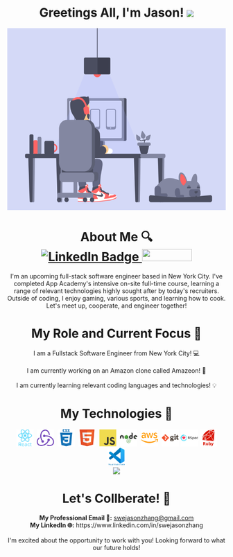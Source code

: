<h1 align="center">Greetings All, I'm Jason! <img src="https://media.giphy.com/media/hvRJCLFzcasrR4ia7z/giphy.gif" width="30px"/></h1>

<div align="center">
  <img src="https://github.com/Helionster/Helionster/blob/main/Software Engineer Gif.gif?raw=true" width="600" height="420"/>
</div>

<h1 align="center">About Me  🔍 
  <div id="linkedin" align="center">
    <a href="https://www.linkedin.com/in/swejasonzhang">
      <img src="https://img.shields.io/badge/LinkedIn-blue?style=for-the-badge&logo=linkedin&logoColor=white" alt="LinkedIn Badge"/>
    </a>
    <img src="https://komarev.com/ghpvc/?username=swejasonzhang&style=flat-square&color=blue" height=28px width=115px/>
  </div>
</h1>

<div align="center">
  I'm an upcoming full-stack software engineer based in New York City. I've completed App Academy's intensive on-site full-time course, learning a range of relevant technologies highly sought after by today's recruiters. Outside of coding, I enjoy gaming, various sports, and learning how to cook. Let's meet up, cooperate, and engineer together!
</div>

<h1 align="center">My Role and Current Focus 🎯</h1>

<div align="center">
  I am a Fullstack Software Engineer from New York City!  💻
  <br></br>
  I am currently working on an Amazon clone called Amazeon! 🛒
  <br></br>
  I am currently learning relevant coding languages and technologies! 💡
</div>

<h1 align="center">My Technologies 🧰 </h1>

<div align="center">
  <img src="https://github.com/devicons/devicon/blob/master/icons/react/react-original-wordmark.svg" title="React" alt="React" width="40" height="40"/>&nbsp;
  <img src="https://github.com/devicons/devicon/blob/master/icons/redux/redux-original.svg" title="Redux" alt="Redux " width="40" height="40"/>&nbsp;
  <img src="https://github.com/devicons/devicon/blob/master/icons/css3/css3-plain-wordmark.svg"  title="CSS3" alt="CSS" width="40" height="40"/>&nbsp;
  <img src="https://github.com/devicons/devicon/blob/master/icons/html5/html5-original.svg" title="HTML5" alt="HTML" width="40" height="40"/>&nbsp;
  <img src="https://github.com/devicons/devicon/blob/master/icons/javascript/javascript-original.svg" title="JavaScript" alt="JavaScript" width="40" height="40"/>&nbsp;
  <img src="https://github.com/devicons/devicon/blob/master/icons/nodejs/nodejs-original-wordmark.svg" title="NodeJS" alt="NodeJS" width="40" height="40"/>&nbsp;
  <img src="https://github.com/devicons/devicon/blob/master/icons/amazonwebservices/amazonwebservices-plain-wordmark.svg" title="AWS" alt="AWS" width="40" height="40"/>&nbsp;
  <img src="https://github.com/devicons/devicon/blob/master/icons/git/git-original-wordmark.svg" title="Git" **alt="Git" width="40" height="40"/>
  <img src="https://github.com/devicons/devicon/blob/master/icons/rspec/rspec-original-wordmark.svg" title="RSpec" **alt="RSpec" width="40" height="40"/>
  <img src="https://github.com/devicons/devicon/blob/master/icons/ruby/ruby-plain-wordmark.svg" title="Ruby" **alt="Ruby" width="40" height="40"/>
  <img src="https://github.com/devicons/devicon/blob/master/icons/vscode/vscode-original-wordmark.svg" title="VsCode" **alt="VsCode" width="40" height="40"/>
</div>

<div align="center">
  <img align="center" src="https://github-readme-stats.vercel.app/api/top-langs/?username=swejasonzhang" />
</div>

<h1 align="center">Let's Collberate! 👥 </h1>

<p align="center">
  <strong>My Professional Email  🧳:</strong> <a href="mailto:swejasonzhang@gmail.com">swejasonzhang@gmail.com</a><br>
  <strong>My LinkedIn 🌐:</strong> https://www.linkedin.com/in/swejasonzhang
  <br></br>
  I'm excited about the opportunity to work with you! Looking forward to what our future holds!
</p>
